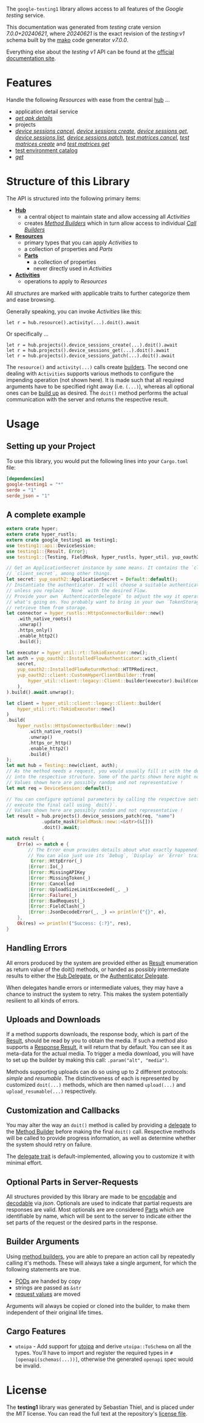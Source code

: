 <!---
DO NOT EDIT !
This file was generated automatically from 'src/generator/templates/api/README.md.mako'
DO NOT EDIT !
-->
The `google-testing1` library allows access to all features of the *Google testing* service.

This documentation was generated from *testing* crate version *7.0.0+20240621*, where *20240621* is the exact revision of the *testing:v1* schema built by the [mako](http://www.makotemplates.org/) code generator *v7.0.0*.

Everything else about the *testing* *v1* API can be found at the
[official documentation site](https://firebase.google.com/docs/test-lab/).
# Features

Handle the following *Resources* with ease from the central [hub](https://docs.rs/google-testing1/7.0.0+20240621/google_testing1/Testing) ...

* application detail service
 * [*get apk details*](https://docs.rs/google-testing1/7.0.0+20240621/google_testing1/api::ApplicationDetailServiceGetApkDetailCall)
* projects
 * [*device sessions cancel*](https://docs.rs/google-testing1/7.0.0+20240621/google_testing1/api::ProjectDeviceSessionCancelCall), [*device sessions create*](https://docs.rs/google-testing1/7.0.0+20240621/google_testing1/api::ProjectDeviceSessionCreateCall), [*device sessions get*](https://docs.rs/google-testing1/7.0.0+20240621/google_testing1/api::ProjectDeviceSessionGetCall), [*device sessions list*](https://docs.rs/google-testing1/7.0.0+20240621/google_testing1/api::ProjectDeviceSessionListCall), [*device sessions patch*](https://docs.rs/google-testing1/7.0.0+20240621/google_testing1/api::ProjectDeviceSessionPatchCall), [*test matrices cancel*](https://docs.rs/google-testing1/7.0.0+20240621/google_testing1/api::ProjectTestMatriceCancelCall), [*test matrices create*](https://docs.rs/google-testing1/7.0.0+20240621/google_testing1/api::ProjectTestMatriceCreateCall) and [*test matrices get*](https://docs.rs/google-testing1/7.0.0+20240621/google_testing1/api::ProjectTestMatriceGetCall)
* [test environment catalog](https://docs.rs/google-testing1/7.0.0+20240621/google_testing1/api::TestEnvironmentCatalog)
 * [*get*](https://docs.rs/google-testing1/7.0.0+20240621/google_testing1/api::TestEnvironmentCatalogGetCall)




# Structure of this Library

The API is structured into the following primary items:

* **[Hub](https://docs.rs/google-testing1/7.0.0+20240621/google_testing1/Testing)**
    * a central object to maintain state and allow accessing all *Activities*
    * creates [*Method Builders*](https://docs.rs/google-testing1/7.0.0+20240621/google_testing1/common::MethodsBuilder) which in turn
      allow access to individual [*Call Builders*](https://docs.rs/google-testing1/7.0.0+20240621/google_testing1/common::CallBuilder)
* **[Resources](https://docs.rs/google-testing1/7.0.0+20240621/google_testing1/common::Resource)**
    * primary types that you can apply *Activities* to
    * a collection of properties and *Parts*
    * **[Parts](https://docs.rs/google-testing1/7.0.0+20240621/google_testing1/common::Part)**
        * a collection of properties
        * never directly used in *Activities*
* **[Activities](https://docs.rs/google-testing1/7.0.0+20240621/google_testing1/common::CallBuilder)**
    * operations to apply to *Resources*

All *structures* are marked with applicable traits to further categorize them and ease browsing.

Generally speaking, you can invoke *Activities* like this:

```Rust,ignore
let r = hub.resource().activity(...).doit().await
```

Or specifically ...

```ignore
let r = hub.projects().device_sessions_create(...).doit().await
let r = hub.projects().device_sessions_get(...).doit().await
let r = hub.projects().device_sessions_patch(...).doit().await
```

The `resource()` and `activity(...)` calls create [builders][builder-pattern]. The second one dealing with `Activities`
supports various methods to configure the impending operation (not shown here). It is made such that all required arguments have to be
specified right away (i.e. `(...)`), whereas all optional ones can be [build up][builder-pattern] as desired.
The `doit()` method performs the actual communication with the server and returns the respective result.

# Usage

## Setting up your Project

To use this library, you would put the following lines into your `Cargo.toml` file:

```toml
[dependencies]
google-testing1 = "*"
serde = "1"
serde_json = "1"
```

## A complete example

```Rust
extern crate hyper;
extern crate hyper_rustls;
extern crate google_testing1 as testing1;
use testing1::api::DeviceSession;
use testing1::{Result, Error};
use testing1::{Testing, FieldMask, hyper_rustls, hyper_util, yup_oauth2};

// Get an ApplicationSecret instance by some means. It contains the `client_id` and
// `client_secret`, among other things.
let secret: yup_oauth2::ApplicationSecret = Default::default();
// Instantiate the authenticator. It will choose a suitable authentication flow for you,
// unless you replace  `None` with the desired Flow.
// Provide your own `AuthenticatorDelegate` to adjust the way it operates and get feedback about
// what's going on. You probably want to bring in your own `TokenStorage` to persist tokens and
// retrieve them from storage.
let connector = hyper_rustls::HttpsConnectorBuilder::new()
    .with_native_roots()
    .unwrap()
    .https_only()
    .enable_http2()
    .build();

let executor = hyper_util::rt::TokioExecutor::new();
let auth = yup_oauth2::InstalledFlowAuthenticator::with_client(
    secret,
    yup_oauth2::InstalledFlowReturnMethod::HTTPRedirect,
    yup_oauth2::client::CustomHyperClientBuilder::from(
        hyper_util::client::legacy::Client::builder(executor).build(connector),
    ),
).build().await.unwrap();

let client = hyper_util::client::legacy::Client::builder(
    hyper_util::rt::TokioExecutor::new()
)
.build(
    hyper_rustls::HttpsConnectorBuilder::new()
        .with_native_roots()
        .unwrap()
        .https_or_http()
        .enable_http2()
        .build()
);
let mut hub = Testing::new(client, auth);
// As the method needs a request, you would usually fill it with the desired information
// into the respective structure. Some of the parts shown here might not be applicable !
// Values shown here are possibly random and not representative !
let mut req = DeviceSession::default();

// You can configure optional parameters by calling the respective setters at will, and
// execute the final call using `doit()`.
// Values shown here are possibly random and not representative !
let result = hub.projects().device_sessions_patch(req, "name")
             .update_mask(FieldMask::new::<&str>(&[]))
             .doit().await;

match result {
    Err(e) => match e {
        // The Error enum provides details about what exactly happened.
        // You can also just use its `Debug`, `Display` or `Error` traits
         Error::HttpError(_)
        |Error::Io(_)
        |Error::MissingAPIKey
        |Error::MissingToken(_)
        |Error::Cancelled
        |Error::UploadSizeLimitExceeded(_, _)
        |Error::Failure(_)
        |Error::BadRequest(_)
        |Error::FieldClash(_)
        |Error::JsonDecodeError(_, _) => println!("{}", e),
    },
    Ok(res) => println!("Success: {:?}", res),
}

```
## Handling Errors

All errors produced by the system are provided either as [Result](https://docs.rs/google-testing1/7.0.0+20240621/google_testing1/common::Result) enumeration as return value of
the doit() methods, or handed as possibly intermediate results to either the
[Hub Delegate](https://docs.rs/google-testing1/7.0.0+20240621/google_testing1/common::Delegate), or the [Authenticator Delegate](https://docs.rs/yup-oauth2/*/yup_oauth2/trait.AuthenticatorDelegate.html).

When delegates handle errors or intermediate values, they may have a chance to instruct the system to retry. This
makes the system potentially resilient to all kinds of errors.

## Uploads and Downloads
If a method supports downloads, the response body, which is part of the [Result](https://docs.rs/google-testing1/7.0.0+20240621/google_testing1/common::Result), should be
read by you to obtain the media.
If such a method also supports a [Response Result](https://docs.rs/google-testing1/7.0.0+20240621/google_testing1/common::ResponseResult), it will return that by default.
You can see it as meta-data for the actual media. To trigger a media download, you will have to set up the builder by making
this call: `.param("alt", "media")`.

Methods supporting uploads can do so using up to 2 different protocols:
*simple* and *resumable*. The distinctiveness of each is represented by customized
`doit(...)` methods, which are then named `upload(...)` and `upload_resumable(...)` respectively.

## Customization and Callbacks

You may alter the way an `doit()` method is called by providing a [delegate](https://docs.rs/google-testing1/7.0.0+20240621/google_testing1/common::Delegate) to the
[Method Builder](https://docs.rs/google-testing1/7.0.0+20240621/google_testing1/common::CallBuilder) before making the final `doit()` call.
Respective methods will be called to provide progress information, as well as determine whether the system should
retry on failure.

The [delegate trait](https://docs.rs/google-testing1/7.0.0+20240621/google_testing1/common::Delegate) is default-implemented, allowing you to customize it with minimal effort.

## Optional Parts in Server-Requests

All structures provided by this library are made to be [encodable](https://docs.rs/google-testing1/7.0.0+20240621/google_testing1/common::RequestValue) and
[decodable](https://docs.rs/google-testing1/7.0.0+20240621/google_testing1/common::ResponseResult) via *json*. Optionals are used to indicate that partial requests are responses
are valid.
Most optionals are are considered [Parts](https://docs.rs/google-testing1/7.0.0+20240621/google_testing1/common::Part) which are identifiable by name, which will be sent to
the server to indicate either the set parts of the request or the desired parts in the response.

## Builder Arguments

Using [method builders](https://docs.rs/google-testing1/7.0.0+20240621/google_testing1/common::CallBuilder), you are able to prepare an action call by repeatedly calling it's methods.
These will always take a single argument, for which the following statements are true.

* [PODs][wiki-pod] are handed by copy
* strings are passed as `&str`
* [request values](https://docs.rs/google-testing1/7.0.0+20240621/google_testing1/common::RequestValue) are moved

Arguments will always be copied or cloned into the builder, to make them independent of their original life times.

[wiki-pod]: http://en.wikipedia.org/wiki/Plain_old_data_structure
[builder-pattern]: http://en.wikipedia.org/wiki/Builder_pattern
[google-go-api]: https://github.com/google/google-api-go-client

## Cargo Features

* `utoipa` - Add support for [utoipa](https://crates.io/crates/utoipa) and derive `utoipa::ToSchema` on all
the types. You'll have to import and register the required types in `#[openapi(schemas(...))]`, otherwise the
generated `openapi` spec would be invalid.


# License
The **testing1** library was generated by Sebastian Thiel, and is placed
under the *MIT* license.
You can read the full text at the repository's [license file][repo-license].

[repo-license]: https://github.com/Byron/google-apis-rsblob/main/LICENSE.md


